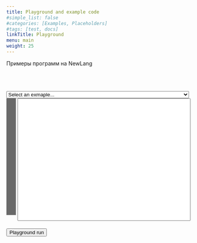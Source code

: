 ```yaml
---
title: Playground and example code
#simple_list: false
#categories: [Examples, Placeholders]
#tags: [test, docs]
linkTitle: Playground
menu: main
weight: 25
---
```


Примеры программ на NewLang


<style>
    .rownr {width: 5%; overflow-y: hidden; background-color: rgb(105,105,105); color: white; 
           text-align: right; vertical-align:top; resize: none;}
    .txt {width: 90%; overflow-x: scroll; resize: none; font-family: monospace;}
    .out {width: 95%; font-family: monospace;}
    .error {background-color: rgb(255, 180, 180); }
    .pgbox {margin-top: 4rem;}
</style>

<div class="pgbox">
<select class="c10" style="width: 95%;" onchange="SelectExample(this);" id="example_list"> 
    <option selected="selected" value="" id="example_start">Select an exmaple...</option>
    <option>Hello, world!</option>
    <option>Rational numbers without limitation of precision</option>
    <option>Factorial 40</option>
    <option>Factorial 40 with DSL syntax</option>
    <option>Tensor example</option>
</select>
<div>
    <textarea class="rownr" rows="20" 
    cols="3" value="1" readonly></textarea>
    <span>
        <textarea 
        class="txt" 
        rows="20" 
        id="playground"
        cols="150" 
        nowrap="nowrap" 
        wrap="off"
        autocomplete="off" 
        autocorrect="off" 
        autocapitalize="off" 
        spellcheck="false"
        onclick="selectionchanged(this)" 
        onkeyup="keyup(this,event)" 
        oninput="input_changed(this)" 
        onscroll="scroll_changed(this)"></textarea><br/><br/>
<!--            <label>Current position: 
        </label><input id="sel_in" style="border-style:none" readonly>  -->
    </span>
</div>

<div>
    <button onclick="run_playground()">Playground run</button>
</div>

<div id="pg_out_div" class="pg_out" style="display:none">
    <label class="pg_out" style="display:none" >Playground version:</label>
    <input id="pg_version" class="pg_out" style="border-style:none; display:none" size="50" readonly>
    <p>Output: </p>
    <textarea class="out" rows="5" value="" id="playground_out" style="font-family: monospace; resize: none" readonly ></textarea>
</div>
</div>


<script>

locations =[ "",
    "{{< source "hello.src" >}}",
    "{{< source "rational.src" >}}",
    "{{< source "fact_40.src" >}}",
    "{{< source "fact_40_dsl.src" >}}",
    "{{< source "tensor.src" >}}",

    /*option 4*/                 
    "#!../output/nlc --eval-file\n\nprintf('Hello, world!');\n",

    /*option 5*/                 
    "etc...", ];

function SelectExample(sel){   

    srcLocation = locations[sel.selectedIndex];
    if (srcLocation != undefined && srcLocation != "") {
        obj = document.getElementById('playground');
        obj.value= locations    [sel.selectedIndex];
        input_changed(obj);
    } 
}



function populate_rownr(obj_rownr, cntline){
    obj_rownr.value = '';
    for (let i = 1; i <= cntline; i++) {
      obj_rownr.value += i;
      obj_rownr.value += '\n';
    }
}

function input_changed(obj_txt)
    {
        obj_rownr = obj_txt.parentElement.parentElement.getElementsByTagName('textarea')[0];
        cntline = obj_txt.value.split('\n').length
        if(cntline == 0) cntline = 1;
        tmp_arr = obj_rownr.value.split('\n');
        cntline_old = parseInt(tmp_arr[tmp_arr.length - 1], 10);
        // if there was a change in line count
        if(cntline != cntline_old)
        {
            obj_rownr.cols = cntline.toString().length; // new width of txt_rownr
            populate_rownr(obj_rownr, cntline);
            scroll_changed(obj_txt);
        }
        selectionchanged(obj_txt);
    }

function scroll_changed(obj_txt)
    {
        obj_rownr = obj_txt.parentElement.parentElement.getElementsByTagName('textarea')[0];
        scrollsync(obj_txt,obj_rownr);
    }
    
function scrollsync(obj1, obj2)
    {
        // scroll text in object id1 the same as object id2
        obj2.scrollTop = obj1.scrollTop;
    }


function selectionchanged(obj)
{
    /*
    var substr = obj.value.substring(0,obj.selectionStart).split('\n');
    var row = substr.length;
    var col = substr[substr.length-1].length;
    var tmpstr = '(' + row.toString() + ',' + col.toString() + ')';
    // if selection spans over
    if(obj.selectionStart != obj.selectionEnd)
    {
        substr = obj.value.substring(obj.selectionStart, obj.selectionEnd).split('\n');
        row += substr.length - 1;
        col = substr[substr.length-1].length;
        tmpstr += ' - (' + row.toString() + ',' + col.toString() + ')';
    }
    obj.parentElement.getElementsByTagName('input')[0].value = tmpstr;
    */
}

function keyup(obj, e)
{
    if(e.keyCode == 13 || (e.keyCode >= 33 && e.keyCode <= 40)){
        selectionchanged(obj, e.keyCode);
    }
        document.getElementById('example_list').value = "";
}





function run_playground(){   

    //document.getElementById('pg_out_div').style.display = 'none';

    for (let el of document.querySelectorAll('.pg_out')) {
        el.style.display="none";
    }

    // 1. Создаём новый XMLHttpRequest-объект
    let xhr = new XMLHttpRequest();
    xhr.timeout = 10000;
    xhr.responseType = 'json';

    let url =  new URL('/cgi-bin/playground.cgi?'+escape(document.getElementById('playground').value), 'http://localhost');
    //url.searchParams.set('q', document.getElementById('playground').value);

    // 2. Настраиваем его: GET-запрос по URL /article/.../load
    xhr.open('GET', url);

    // 3. Отсылаем запрос
    xhr.send();

    // 4. Этот код сработает после того, как мы получим ответ сервера
    xhr.onload = function() {
        out = document.getElementById('playground_out');
        out.value = unescape(xhr.response.out);
        //document.getElementById('playground_out').value = unescape(xhr.response.out);
        document.getElementById('pg_version').value = unescape(xhr.response.version);
        document.getElementById('pg_out_div').style.display = 'block';

        for (let el of document.querySelectorAll('.pg_out')) {
            el.style.display="";
        }

        if (xhr.status != 200) { // анализируем HTTP-статус ответа, если статус не 200, то произошла ошибка
              //alert(`Ошибка ${xhr.status}: ${xhr.statusText}`); // Например, 404: Not Found
            //out.classList.add("error");
        } else { // если всё прошло гладко, выводим результат
              //alert(`Готово, получили ${xhr.response.length} байт`); // response -- это ответ сервера
            //out.classList.remove("error");
        }
    };

    xhr.onprogress = function(event) {
      if (event.lengthComputable) {
        //alert(`Получено ${event.loaded} из ${event.total} байт`);
      } else {
        //alert(`Получено ${event.loaded} байт`); // если в ответе нет заголовка Content-Length
      }

    };

    xhr.onerror = function() {
        document.getElementById('playground_out').classList.add("error");
        
      //alert("Запрос не удался");
    };
}
</script>